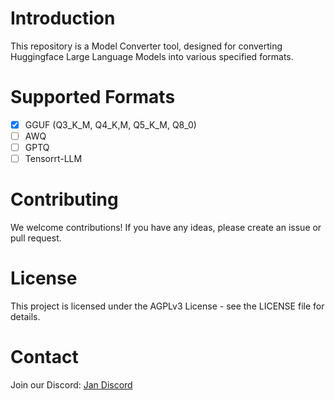 # Introduction
This repository is a Model Converter tool, designed for converting Huggingface Large Language Models into various specified formats.

# Supported Formats
- [x] GGUF (Q3_K_M, Q4_K,M, Q5_K_M, Q8_0)
- [ ] AWQ
- [ ] GPTQ
- [ ] Tensorrt-LLM

# Contributing

We welcome contributions! If you have any ideas, please create an issue or pull request.

# License

This project is licensed under the AGPLv3 License - see the LICENSE file for details.

# Contact

Join our Discord: [Jan Discord](https://discord.gg/7EcEz7MrvA)
